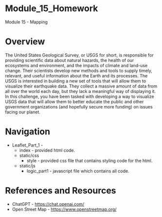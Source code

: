 # Module_15_Homework
Module 15 - Mapping

# Overview
The United States Geological Survey, or USGS for short, is responsible for providing scientific data about natural hazards, the health of our ecosystems and environment, and the impacts of climate and land-use change. Their scientists develop new methods and tools to supply timely, relevant, and useful information about the Earth and its processes. The USGS is interested in building a new set of tools that will allow them to visualize their earthquake data. They collect a massive amount of data from all over the world each day, but they lack a meaningful way of displaying it. In this challenge, you have been tasked with developing a way to visualize USGS data that will allow them to better educate the public and other government organizations (and hopefully secure more funding) on issues facing our planet.

# Navigation
* Leaflet_Part_1 - 
    * index - provided html code.
    * static/css
        * style - provided css file that contains styling code for the html. 
    * static/js
        * logic_part1 - javascript file which contains all code.

# References and Resources
* ChatGPT - https://chat.openai.com/
* Open Street Map - https://www.openstreetmap.org/
